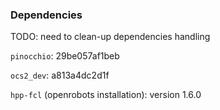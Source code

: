 ### Dependencies

TODO: need to clean-up dependencies handling

`pinocchio`: 29be057af1beb

`ocs2_dev`: a813a4dc2d1f

`hpp-fcl` (openrobots installation): version 1.6.0  
